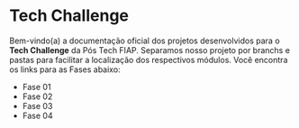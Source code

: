 # Tech Challenge

Bem-vindo(a) a documentação oficial dos projetos desenvolvidos para o **Tech Challenge** da Pós Tech FIAP.
Separamos nosso projeto por branchs e pastas para facilitar a localização dos respectivos módulos.
Você encontra os links para as Fases abaixo:

- Fase 01
- Fase 02
- Fase 03
- Fase 04
